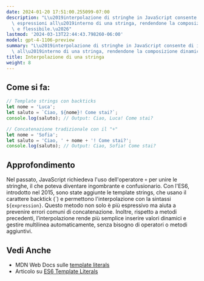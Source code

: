 ```yaml
---
date: 2024-01-20 17:51:00.255099-07:00
description: "L\u2019interpolazione di stringhe in JavaScript consente di inserire\
  \ espressioni all\u2019interno di una stringa, rendendone la composizione dinamica\
  \ e flessibile.\u2026"
lastmod: '2024-03-13T22:44:43.798260-06:00'
model: gpt-4-1106-preview
summary: "L\u2019interpolazione di stringhe in JavaScript consente di inserire espressioni\
  \ all\u2019interno di una stringa, rendendone la composizione dinamica e flessibile."
title: Interpolazione di una stringa
weight: 8
---
```


## Come si fa:
```Javascript
// Template strings con backticks
let nome = 'Luca';
let saluto = `Ciao, ${nome}! Come stai?`;
console.log(saluto); // Output: Ciao, Luca! Come stai?

// Concatenazione tradizionale con il "+"
let nome = 'Sofia';
let saluto = 'Ciao, ' + nome + '! Come stai?';
console.log(saluto); // Output: Ciao, Sofia! Come stai?
```

## Approfondimento
Nel passato, JavaScript richiedeva l'uso dell'operatore `+` per unire le stringhe, il che poteva diventare ingombrante e confusionario. Con l'ES6, introdotto nel 2015, sono state aggiunte le template strings, che usano il carattere backtick (\`) e permettono l'interpolazione con la sintassi `${expression}`. Questo metodo non solo è più espressivo ma aiuta a prevenire errori comuni di concatenazione. Inoltre, rispetto a metodi precedenti, l’interpolazione rende più semplice inserire valori dinamici e gestire multilinea automaticamente, senza bisogno di operatori o metodi aggiuntivi.

## Vedi Anche
- MDN Web Docs sulle [template literals](https://developer.mozilla.org/it/docs/Web/JavaScript/Reference/Template_literals)
- Articolo su [ES6 Template Literals](https://developer.mozilla.org/it/docs/Web/JavaScript/Reference/Template_literals)
